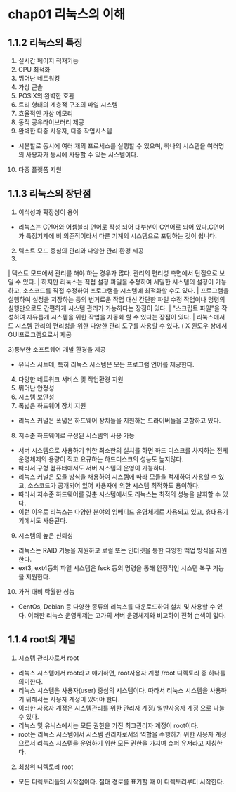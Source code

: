 # chap01 리눅스의 이해 

## 1.1.2 리눅스의 특징 
1) 실시간 페이지 적재기능
2) CPU 최적화
3) 뛰어난 네트워킹 
4) 가상 콘솔
5) POSIX의 완벽한 호환
6) 트리 형태의 계층적 구조의 파일 시스템
7) 효율적인 가상 메모리
8) 동적 공유라이브러리 제공
9) 완벽한 다중 사용자, 다중 작업시스템
- 시분할로 동시에 여러 개의 프로세스를 실행할 수 있으며, 하나의 시스템을 여러명의 사용자가 동시에 사용할 수 있는 시스템이다. 
10) 다중 플랫폼 지원 
 
## 1.1.3 리눅스의 장단점
1) 이식성과 확장성이 용이 
- 리눅스는 C언어와 어셈블리 언어로 작성 되어 대부분이 C언어로 되어 있다.C언어가 특정기계에 비 의존적이라서 다른 기계의 시스템으로 포팅하는 것이 쉽니다. 
2) 텍스트 모드 중심의 관리와 다양한 관리 환경 제공
3) 
| 텍스트 모드에서 관리를 해야 하는 경우가 많다. 관리의 편리성 측면에서 단점으로 보일 수 있다.
| 하지만 리눅스는 직접 설정 파일을 수정하여 세밀한 시스템의 설정이 가능하고, 소스코드를 직접 수정하여 프로그램을 시스템에 최적화할 수도 있다. 
| 프로그램을 실행하여 설정을 저장하는 등의 번거로운 작업 대신 간단한 파일 수정 작업이나 명령의 실행만으로도 간편하게 시스템 관리가 가능하다는 장점이 있다. 
| "스크립트 파일"을 작성하여 자유롭게 시스템을 위한 작업을 자동화 할 수 있다는 장점이 있다. 
| 리눅스에서도 시스템 관리의 편리성을 위한 다양한 관리 도구를 사용할 수 있다. ( X 윈도우 상에서 GUI프로그램으로서 제공

3)풍부한 소프트웨어 개발 환경을 제공
- 유닉스 시트메, 특히 리눅스 시스템은 모든 프로그램 언어를 제공한다. 
4) 다양한 네트워크 서비스 및 작업환경 지원 
5) 뛰어난 안정성 
6) 시스템 보안성 
7) 폭넓은 하드웨어 장치 지원 
- 리눅스 커널은 폭넓은 하드웨어 장치들을 지원하는 드라이버들을 포함하고 있다. 
8) 저수준 하드웨어로 구성된 시스템의 사용 가능 
- 서버 시스템으로 사용하기 위한 최소한의 설치를 하면 하드 디스크를 차지하는 전체 운영체제의 용량이 적고 요규하는 하드디스크의 성능도 높지않다. 
- 따라서 구형 컴퓨터에서도 서버 시스템의 운영이 가능하다. 
- 리눅스 커널은 모듈 방식을 채용하여 시스템에 따라 모듈을 적재하여 사용할 수 있고, 소스코드가 공개되어 있어 사용자에 의한 시스템 최적화도 용이하다. 
- 따라서 저수준 하드웨어를 갖춘 시스템에서도 리눅스는 최적의 성능을 발휘할 수 있다. 
- 이런 이유로 리눅스는 다양한 분야의 임베디드 운영체제로 사용되고 있고, 휴대용기기에서도 사용된다.
9) 시스템의 높은 신뢰성 
- 리눅스는 RAID 기능을 지원하고 로컬 또는 인터넷을 통한 다양한 백업 방식을 지원한다. 
- ext3, ext4등의 파일 시스템은 fsck 등의 명령을 통해 안정적인 시스템 복구 기능을 지원한다. 
10) 가격 대비 탁월한 성능
- CentOs, Debian 등 다양한 종류의 리눅스를 다운로드하여 설치 및 사용할 수 있다. 이러한 리눅스 운영체제는 고가의 서버 운영체제와 비교하여 전혀 손색이 없다. 

## 1.1.4 root의 개념
1) 시스템 관리자로서 root
- 리눅스 시스템에서 root라고 얘기하면, root사용자 계정 /root 디렉토리 중 하나를 의미한다.
- 리눅스 시스템은 사용자(user) 중심의 시스템이다. 따라서 리눅스 시스템을 사용하기 위해서는 사용자 계정이 있어야 한다.
- 이러한 사용자 계정은 시스템관리를 위한 관리자 계정/ 일반사용자 계정 으로 나눌 수 있다. 
- 리눅스 및 유닉스에서는 모든 권한을 가진 최고관리자 계정이 root이다. 
- root는 리눅스 시스템에서 시스템 관리자로서의 역할을 수행하기 위한 사용자 계정으로서 리눅스 시스템을 운영하기 위한 모든 권한을 가지며 슈퍼 유저라고 지칭한다.
2) 최상위 디렉토리 root
- 모든 디렉토리들의 시작점이다. 절대 경로를 표기할 때 이 디렉토리부터 시작한다. 

